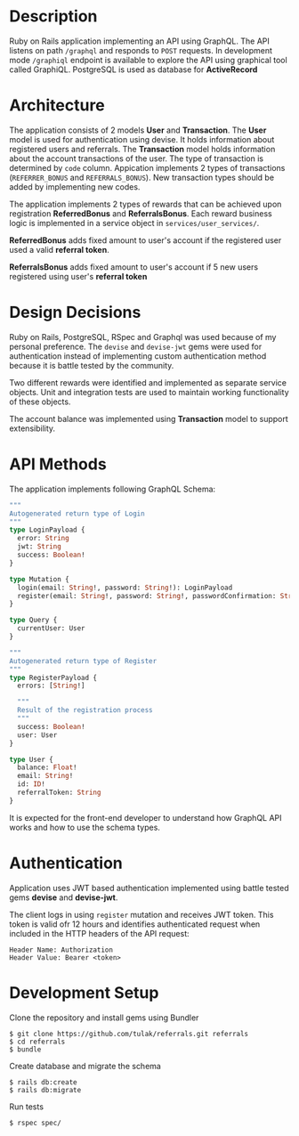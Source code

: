 # Description

Ruby on Rails application implementing an API using GraphQL. The API listens on path `/graphql` and responds to `POST` requests. In development mode `/graphiql` endpoint is available to explore the API using graphical tool called GraphiQL.
PostgreSQL is used as database for **ActiveRecord**

# Architecture

The application consists of 2 models **User** and **Transaction**. The **User** model is used for authentication using devise. It holds information about registered users and referrals. The **Transaction** model holds information about the account transactions of the user. The type of transaction is determined by `code` column. Appication implements 2 types of transactions (`REFERRER_BONUS` and `REFERRALS_BONUS`). New transaction types should be added by implementing new codes.

The application implements 2 types of rewards that can be achieved upon registration **ReferredBonus** and **ReferralsBonus**. Each reward business logic is implemented in a service object in `services/user_services/`. 

**ReferredBonus** adds fixed amount to user's account if the registered user used a valid **referral token**. 

**ReferralsBonus** adds fixed amount to user's account if 5 new users registered using user's **referral token**


# Design Decisions

Ruby on Rails, PostgreSQL, RSpec and Graphql was used because of my personal preference. The `devise` and `devise-jwt` gems were used for authentication instead of implementing custom authentication method because it is battle tested by the community.

Two different rewards were identified and implemented as separate service objects. Unit and integration tests are used to 
maintain working functionality of these objects.

The account balance was implemented using **Transaction** model to support extensibility.

# API Methods

The application implements following GraphQL Schema:

```graphql
"""
Autogenerated return type of Login
"""
type LoginPayload {
  error: String
  jwt: String
  success: Boolean!
}

type Mutation {
  login(email: String!, password: String!): LoginPayload
  register(email: String!, password: String!, passwordConfirmation: String!, referralToken: String): RegisterPayload
}

type Query {
  currentUser: User
}

"""
Autogenerated return type of Register
"""
type RegisterPayload {
  errors: [String!]

  """
  Result of the registration process
  """
  success: Boolean!
  user: User
}

type User {
  balance: Float!
  email: String!
  id: ID!
  referralToken: String
}
```
It is expected for the front-end developer to understand how GraphQL API works and how to use the schema types.

# Authentication

Application uses JWT based authentication implemented using battle tested gems **devise** and **devise-jwt**.

The client logs in using `register` mutation and receives JWT token. This token is valid ofr 12 hours and identifies authenticated request when included in the HTTP headers of the API request:
```
Header Name: Authorization 
Header Value: Bearer <token>
```

# Development Setup

Clone the repository and install gems using Bundler
```
$ git clone https://github.com/tulak/referrals.git referrals
$ cd referrals
$ bundle
```

Create database and migrate the schema
```
$ rails db:create
$ rails db:migrate
```

Run tests
```
$ rspec spec/
```
